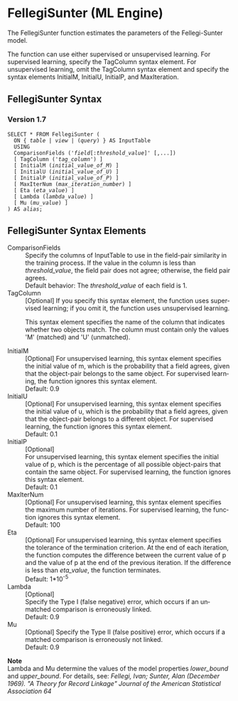<html><head></head><body><div class="nested0" aria-labelledby="ariaid-title1" topicindex="1" topicid="zwu1507904746201" id="zwu1507904746201"><h1 class="title topictitle1" id="ariaid-title1">FellegiSunter (ML Engine)</h1><div class="body conbody">
<p class="p">The FellegiSunter function estimates the parameters of the Fellegi-Sunter model.</p>
<p class="p">The function can use either supervised or unsupervised learning. For supervised learning, specify the TagColumn syntax element. For unsupervised learning, omit the TagColumn syntax element and specify the syntax elements InitialM, InitialU, InitialP, and MaxIteration.</p></div><div class="topic reference nested1" aria-labelledby="ariaid-title2" topicindex="2" topicid="avv1507904892163" xml:lang="en-us" lang="en-us" id="avv1507904892163">
<h2 class="title topictitle2" id="ariaid-title2">FellegiSunter Syntax</h2><div class="body refbody"><div class="section" id="avv1507904892163__section_N1000E_N1000C_N10001">
<h3 class="title sectiontitle">Version <span>1.7</span></h3><pre class="pre codeblock" xml:space="preserve"><code>SELECT * FROM FellegiSunter (
  <span>ON { <var class="keyword varname">table</var> | <var class="keyword varname">view</var> | (<var class="keyword varname">query</var>) }</span> AS InputTable
  USING
  ComparisonFields ('<var class="keyword varname">field</var>[:<var class="keyword varname">threshold_value</var>]' [,...])
  [ TagColumn ('<var class="keyword varname">tag_column</var>') ]
  [ InitialM (<var class="keyword varname">initial_value_of_M</var>) ]
  [ InitialU (<var class="keyword varname">initial_value_of_U</var>) ]
  [ InitialP (<var class="keyword varname">initial_value_of_P</var>) ]
  [ MaxIterNum (<var class="keyword varname">max_iteration_number</var>) ]
  [ Eta (<var class="keyword varname">eta_value</var>) ]
  [ Lambda (<var class="keyword varname">lambda_value</var>) ]
  [ Mu (<var class="keyword varname">mu_value</var>) ]
) AS <var class="keyword varname">alias</var>;</code></pre></div></div></div><div class="topic reference nested1" aria-labelledby="ariaid-title3" topicindex="3" topicid="qgw1507904896522" xml:lang="en-us" lang="en-us" id="qgw1507904896522">
<h2 class="title topictitle2" id="ariaid-title3">FellegiSunter Syntax Elements</h2><div class="body refbody"><div class="section" id="qgw1507904896522__section_N10011_N1000E_N10001"><dl class="dl parml"><dt class="dt pt dlterm">ComparisonFields</dt><dd class="dd pd">Specify the columns of InputTable to use in the field-pair similarity in the training process. If the value in the column is less than <var class="keyword varname">threshold_value</var>, the field pair does not agree; otherwise, the field pair agrees.</dd><dd class="dd pd ddexpand">Default behavior: The <var class="keyword varname">threshold_value</var> of each field is 1.</dd><dt class="dt pt dlterm">TagColumn</dt><dd class="dd pd">[Optional] If you specify this syntax element, the function uses supervised learning; if you omit it, the function uses unsupervised learning.
<p class="p">This syntax element specifies the name of the column that indicates whether two objects match. The column must contain only the values 'M' (matched) and 'U' (unmatched).</p></dd><dt class="dt pt dlterm">InitialM</dt><dd class="dd pd">[Optional] For unsupervised learning, this syntax element specifies the initial value of m, which is the probability that a field agrees, given that the object-pair belongs to the same object. For supervised learning, the function ignores this syntax element.</dd><dd class="dd pd ddexpand">Default: 0.9</dd><dt class="dt pt dlterm">InitialU</dt><dd class="dd pd">[Optional] For unsupervised learning, this syntax element specifies the initial value of u, which is the probability that a field agrees, given that the object-pair belongs to a different object. For supervised learning, the function ignores this syntax element.</dd><dd class="dd pd ddexpand">Default: 0.1</dd><dt class="dt pt dlterm">InitialP</dt><dd class="dd pd">[Optional] </dd><dd class="dd pd ddexpand">For unsupervised learning, this syntax element specifies the initial value of p, which is the percentage of all possible object-pairs that contain the same object. For supervised learning, the function ignores this syntax element.</dd><dd class="dd pd ddexpand">Default: 0.1</dd><dt class="dt pt dlterm">MaxIterNum</dt><dd class="dd pd">[Optional] For unsupervised learning, this syntax element specifies the maximum number of iterations. For supervised learning, the function ignores this syntax element.</dd><dd class="dd pd ddexpand">Default: 100</dd><dt class="dt pt dlterm">Eta</dt><dd class="dd pd">[Optional] For unsupervised learning, this syntax element specifies the tolerance of the termination criterion. At the end of each iteration, the function computes the difference between the current value of p and the value of p at the end of the previous iteration. If the difference is less than <var class="keyword varname">eta_value</var>, the function terminates.</dd><dd class="dd pd ddexpand">Default: 1*10<span><sup>-5</sup></span></dd><dt class="dt pt dlterm">Lambda</dt><dd class="dd pd">[Optional] </dd><dd class="dd pd ddexpand">Specify the Type I (false negative) error, which occurs if an unmatched comparison is erroneously linked.</dd><dd class="dd pd ddexpand">Default: 0.9</dd><dt class="dt pt dlterm">Mu</dt><dd class="dd pd">[Optional] Specify the Type II (false positive) error, which occurs if a matched comparison is erroneously not linked.</dd><dd class="dd pd ddexpand">Default: 0.9</dd></dl><div class="note note" id="qgw1507904896522__note_N100E0_N100DD_N1000C_N10001"><span><b>Note</b></span><div class="notebody">Lambda and Mu determine the values of the model properties <var class="keyword varname">lower_bound</var> and <var class="keyword varname">upper_bound</var>. For details, see: <cite class="cite">Fellegi, Ivan; Sunter, Alan (December 1969). "A Theory for Record Linkage" Journal of the American Statistical Association 64</cite></div></div></div></div></div></div></body></html>
